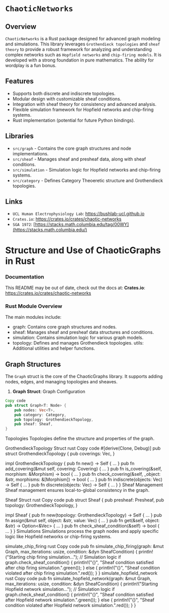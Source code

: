 # `ChaoticNetworks`

## Overview

`ChaoticNetworks` is a Rust package designed for advanced graph modeling and simulations. This library leverages `Grothendieck topologies` and `sheaf theory` to provide a robust framework for analyzing and understanding complex networks such as `Hopfield networks` and `chip-firing models`. It is developed with a strong foundation in pure mathematics. The ability for wordplay is a fun bonus.

## Features
- Supports both discrete and indiscrete topologies.
- Modular design with customizable sheaf conditions.
- Integration with sheaf theory for consistency and advanced analysis.
- Flexible simulation framework for Hopfield networks and chip-firing systems.
- Rust implementation (potential for future Python bindings).


## Libraries
- `src/graph` - Contains the core graph structures and node implementations.
- `src/sheaf` - Manages sheaf and presheaf data, along with sheaf conditions.
- `src/simulation` - Simulation logic for Hopfield networks and chip-firing systems.
- `src/category` - Defines Category Theoeretic structure and Grothendieck topologies.

## Links
- `UCL Human Electrophysiology Lab`: https://bushlab-ucl.github.io
- `Crates.io`: https://crates.io/crates/chaotic-networks
- `SGA 1972`: [https://stacks.math.columbia.edu/tag/00WY](https://stacks.math.columbia.edu/)
  
# Structure and Use of ChaoticGraphs in Rust

### Documentation
This README may be out of date, check out the docs at:
**Crates.io**: https://crates.io/crates/chaotic-networks

### Rust Module Overview

The main modules include:

- graph: Contains core graph structures and nodes.
- sheaf: Manages sheaf and presheaf data structures and conditions.
- simulation: Contains simulation logic for various graph models.
- topology: Defines and manages Grothendieck topologies.
utils: Additional utilities and helper functions.

## Graph Structures

The `Graph` struct is the core of the ChaoticGraphs library. It supports adding nodes, edges, and managing topologies and sheaves.

1. **Graph Struct**: Graph Configuration

```rust
Copy code
pub struct Graph<T: Node> {
    pub nodes: Vec<T>,
    pub category: Category,
    pub topology: GrothendieckTopology,
    pub sheaf: Sheaf,
}
```

Topologies
Topologies define the structure and properties of the graph.

GrothendieckTopology Struct
rust
Copy code
#[derive(Clone, Debug)]
pub struct GrothendieckTopology {
    pub coverings: Vec<Covering>,
}

impl GrothendieckTopology {
    pub fn new() -> Self { ... }
    pub fn add_covering(&mut self, covering: Covering) { ... }
    pub fn is_covering(&self, morphism: &Morphism) -> bool { ... }
    pub fn check_covering(&self, _object: &str, morphisms: &[Morphism]) -> bool { ... }
    pub fn indiscrete(objects: Vec<String>) -> Self { ... }
    pub fn discrete(objects: Vec<String>) -> Self { ... }
}
Sheaf Management
Sheaf management ensures local-to-global consistency in the graph.

Sheaf Struct
rust
Copy code
pub struct Sheaf {
    pub presheaf: Presheaf,
    pub topology: GrothendieckTopology,
}

impl Sheaf {
    pub fn new(topology: GrothendieckTopology) -> Self { ... }
    pub fn assign(&mut self, object: &str, value: Vec<String>) { ... }
    pub fn get(&self, object: &str) -> Option<&Vec<String>> { ... }
    pub fn check_sheaf_condition(&self) -> bool { ... }
}
Simulations
Simulations process the graph nodes and apply specific logic like Hopfield networks or chip-firing systems.

simulate_chip_firing
rust
Copy code
pub fn simulate_chip_firing(graph: &mut Graph<ChipFiringNode>, max_iterations: usize, condition: &dyn SheafCondition) {
    println!("Starting chip firing simulation...");
    // Simulation logic
    if graph.check_sheaf_condition() {
        println!("{}", "Sheaf condition satisfied after chip firing simulation.".green());
    } else {
        println!("{}", "Sheaf condition violated after chip firing simulation.".red());
    }
}
simulate_hopfield_network
rust
Copy code
pub fn simulate_hopfield_network(graph: &mut Graph<HopfieldNode>, max_iterations: usize, condition: &dyn SheafCondition) {
    println!("Starting Hopfield network simulation...");
    // Simulation logic
    if graph.check_sheaf_condition() {
        println!("{}", "Sheaf condition satisfied after Hopfield network simulation.".green());
    } else {
        println!("{}", "Sheaf condition violated after Hopfield network simulation.".red());
    }
}

